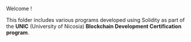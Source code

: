 Welcome !

This folder includes various programs developed using Solidity as part of the **UNIC** (University of Nicosia) **Blockchain Development Certification program**.
